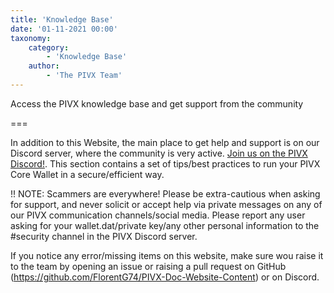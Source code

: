 ```yaml
---
title: 'Knowledge Base'
date: '01-11-2021 00:00'
taxonomy:
    category:
        - 'Knowledge Base'
    author:
        - 'The PIVX Team'
---
```


Access the PIVX knowledge base and get support from the community

===

In addition to this Website, the main place to get help and support is on our Discord server, where the community is very active. [Join us on the PIVX Discord!](https://discord.pivx.org/).
This section contains a set of tips/best practices to run your PIVX Core Wallet in a secure/efficient way.

!! NOTE: Scammers are everywhere! Please be extra-cautious when asking for support, and never solicit or accept help via private messages on any of our PIVX communication channels/social media. Please report any user asking for your wallet.dat/private key/any other personal information to the #security channel in the PIVX Discord server.

If you notice any error/missing items on this website, make sure wou raise it to the team by opening an issue or raising a pull request on GitHub (https://github.com/FlorentG74/PIVX-Doc-Website-Content) or on Discord.
